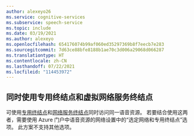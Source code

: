 ```yaml
---
author: alexeyo26
ms.service: cognitive-services
ms.subservice: speech-service
ms.topic: include
ms.date: 03/19/2021
ms.author: alexeyo
ms.openlocfilehash: 654176074b99af060ed35297369b8f7eecb7e283
ms.sourcegitcommit: 7d63ce88bfe8188b1ae70c3d006a29068d066287
ms.translationtype: HT
ms.contentlocale: zh-CN
ms.lasthandoff: 07/22/2021
ms.locfileid: "114453972"
---
```

## <a name="simultaneous-use-of-private-endpoints-and-virtual-network-service-endpoints"></a>同时使用专用终结点和虚拟网络服务终结点

可使用[专用终结点](../speech-services-private-link.md)和[网络服务终结点](../speech-service-vnet-service-endpoint.md)同时访问同一语音资源。 若要结合使用这两者，需要使用 Azure 门户中语音资源的网络设置中的“选定网络和专用终结点”选项。 此方案不支持其他选项。
